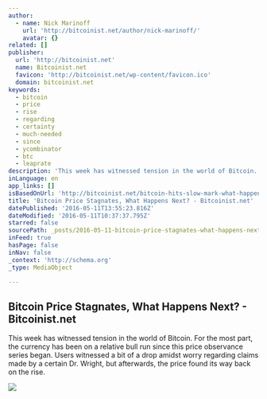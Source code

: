 ```yaml
---
author:
  - name: Nick Marinoff
    url: 'http://bitcoinist.net/author/nick-marinoff/'
    avatar: {}
related: []
publisher:
  url: 'http://bitcoinist.net'
  name: Bitcoinist.net
  favicon: 'http://bitcoinist.net/wp-content/favicon.ico'
  domain: bitcoinist.net
keywords:
  - bitcoin
  - price
  - rise
  - regarding
  - certainty
  - much-needed
  - since
  - ycombinator
  - btc
  - leaprate
description: 'This week has witnessed tension in the world of Bitcoin. For the most part, the currency has been on a relative bull run since this price observance series began. Users witnessed a bit of a drop amidst worry regarding claims made by a certain Dr. Wright, but afterwards, the price found its way back on the rise.'
inLanguage: en
app_links: []
isBasedOnUrl: 'http://bitcoinist.net/bitcoin-hits-slow-mark-what-happens-next/'
title: 'Bitcoin Price Stagnates, What Happens Next? - Bitcoinist.net'
datePublished: '2016-05-11T13:55:23.816Z'
dateModified: '2016-05-11T10:37:37.795Z'
starred: false
sourcePath: _posts/2016-05-11-bitcoin-price-stagnates-what-happens-next-bitcoinistnet.md
inFeed: true
hasPage: false
inNav: false
_context: 'http://schema.org'
_type: MediaObject

---
```

<article style=""><h1>Bitcoin Price Stagnates, What Happens Next? - Bitcoinist.net</h1><p>This week has witnessed tension in the world of Bitcoin. For the most part, the currency has been on a relative bull run since this price observance series began. Users witnessed a bit of a drop amidst worry regarding claims made by a certain Dr. Wright, but afterwards, the price found its way back on the rise.</p><img src="http://bitcoinist.net/wp-content/uploads/2016/05/shutterstock_344360033.jpg" /></article>